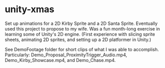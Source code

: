 # unity-xmas

Set up animations for a 2D Kirby Sprite and a 2D Santa Sprite. Eventually used this project to propose to my wife. Was a fun month-long exercise in learning some of Unity's 2D engine. (First experience with slicing sprite sheets, animating 2D sprites, and setting up a 2D platformer in Unity.)

See DemoFootage folder for short clips of what I was able to accomplish.
Particularly: Demo_Proposal_ProximityTrigger_Audio.mp4, Demo_Kirby_Showcase.mp4, and Demo_Chase.mp4. 
